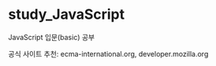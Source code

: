 # study_JavaScript

JavaScript 입문(basic) 공부

공식 사이트 추천: ecma-international.org, developer.mozilla.org
